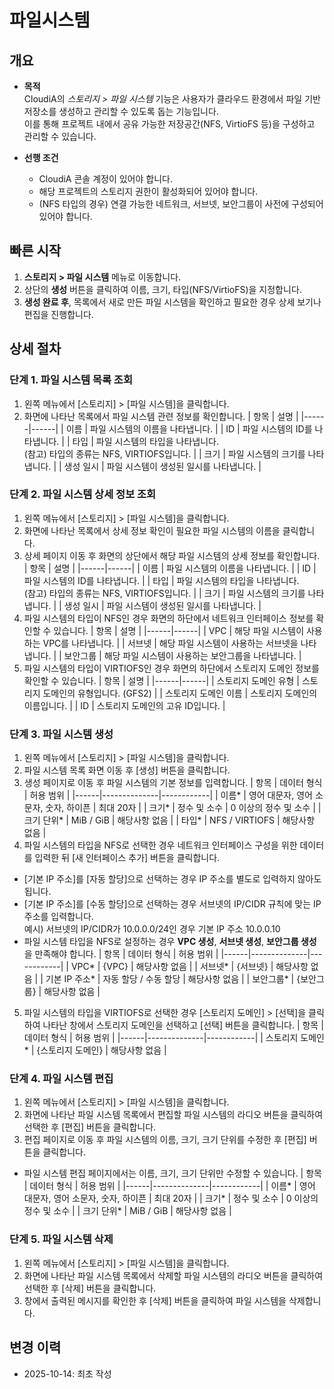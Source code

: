# 파일시스템

## 개요
- **목적**  
  CloudiA의 *스토리지 > 파일 시스템* 기능은 사용자가 클라우드 환경에서 파일 기반 저장소를 생성하고 관리할 수 있도록 돕는 기능입니다.  
  이를 통해 프로젝트 내에서 공유 가능한 저장공간(NFS, VirtioFS 등)을 구성하고 관리할 수 있습니다.

- **선행 조건**  
  - CloudiA 콘솔 계정이 있어야 합니다.  
  - 해당 프로젝트의 스토리지 권한이 활성화되어 있어야 합니다.  
  - (NFS 타입의 경우) 연결 가능한 네트워크, 서브넷, 보안그룹이 사전에 구성되어 있어야 합니다.


## 빠른 시작
1. **스토리지 > 파일 시스템** 메뉴로 이동합니다.  
2. 상단의 **생성** 버튼을 클릭하여 이름, 크기, 타입(NFS/VirtioFS)을 지정합니다.  
3. **생성 완료 후**, 목록에서 새로 만든 파일 시스템을 확인하고 필요한 경우 상세 보기나 편집을 진행합니다.

## 상세 절차
### 단계 1. 파일 시스템 목록 조회
1. 왼쪽 메뉴에서 [스토리지] > [파일 시스템]을 클릭합니다.
2. 화면에 나타난 목록에서 파일 시스템 관련 정보를 확인합니다.
    | 항목 | 설명 |
    |------|------|
    | 이름 | 파일 시스템의 이름을 나타냅니다. |
    | ID | 파일 시스템의 ID를 나타냅니다. |
    | 타입 | 파일 시스템의 타입을 나타냅니다.<br>(참고) 타입의 종류는 NFS, VIRTIOFS입니다. |
    | 크기 | 파일 시스템의 크기를 나타냅니다. |
    | 생성 일시 | 파일 시스템이 생성된 일시를 나타냅니다. |
### 단계 2. 파일 시스템 상세 정보 조회
1. 왼쪽 메뉴에서 [스토리지] > [파일 시스템]을 클릭합니다.
2. 화면에 나타난 목록에서 상세 정보 확인이 필요한 파일 시스템의 이름을 클릭합니다.
3. 상세 페이지 이동 후 화면의 상단에서 해당 파일 시스템의 상세 정보를 확인합니다.
    | 항목 | 설명 |
    |------|------|
    | 이름 | 파일 시스템의 이름을 나타냅니다. |
    | ID | 파일 시스템의 ID를 나타냅니다. |
    | 타입 | 파일 시스템의 타입을 나타냅니다.<br>(참고) 타입의 종류는 NFS, VIRTIOFS입니다. |
    | 크기 | 파일 시스템의 크기를 나타냅니다. |
    | 생성 일시 | 파일 시스템이 생성된 일시를 나타냅니다. |
4. 파일 시스템의 타입이 NFS인 경우 화면의 하단에서 네트워크 인터페이스 정보를 확인할 수 있습니다.
    | 항목 | 설명 |
    |------|------|
    | VPC | 해당 파일 시스템이 사용하는 VPC를 나타냅니다. |
    | 서브넷 | 해당 파일 시스템이 사용하는 서브넷을 나타냅니다. |
    | 보안그룹 | 해당 파일 시스템이 사용하는 보안그룹을 나타냅니다. |
5. 파일 시스템의 타입이 VIRTIOFS인 경우 화면의 하단에서 스토리지 도메인 정보를 확인할 수 있습니다.
    | 항목 | 설명 |
    |------|------|
    | 스토리지 도메인 유형 | 스토리지 도메인의 유형입니다. (GFS2) |
    | 스토리지 도메인 이름 | 스토리지 도메인의 이름입니다. |
    | ID | 스토리지 도메인의 고유 ID입니다. |

### 단계 3. 파일 시스템 생성
1. 왼쪽 메뉴에서 [스토리지] > [파일 시스템]을 클릭합니다.
2. 파일 시스템 목록 화면 이동 후 [생성] 버튼을 클릭합니다.
3. 생성 페이지로 이동 후 파일 시스템의 기본 정보를 입력합니다.
    | 항목 | 데이터 형식 | 허용 범위 |
    |------|--------------|------------|
    | 이름* | 영어 대문자, 영어 소문자, 숫자, 하이픈 | 최대 20자 |
    | 크기* | 정수 및 소수 | 0 이상의 정수 및 소수 |
    | 크기 단위* | MiB / GiB | 해당사항 없음 |
    | 타입* | NFS / VIRTIOFS | 해당사항 없음 |
4. 파일 시스템의 타입을 NFS로 선택한 경우 네트워크 인터페이스 구성을 위한 데이터를 입력한 뒤 [새 인터페이스 추가] 버튼을 클릭합니다.
- [기본 IP 주소]를 [자동 할당]으로 선택하는 경우 IP 주소를 별도로 입력하지 않아도 됩니다.
- [기본 IP 주소]를 [수동 할당]으로 선택하는 경우 서브넷의 IP/CIDR 규칙에 맞는 IP 주소를 입력합니다.<br>예시) 서브넷의 IP/CIDR가 10.0.0.0/24인 경우 기본 IP 주소 10.0.0.10
- 파일 시스템 타입을 NFS로 설정하는 경우 **VPC 생성**, **서브넷 생성**, **보안그룹 생성**을 만족해야 합니다.
    | 항목 | 데이터 형식 | 허용 범위 |
    |------|--------------|------------|
    | VPC* | {VPC} | 해당사항 없음 |
    | 서브넷* | {서브넷} | 해당사항 없음 |
    | 기본 IP 주소* | 자동 할당 / 수동 할당 | 해당사항 없음 |
    | 보안그룹* | {보안그룹} | 해당사항 없음 |
5. 파일 시스템의 타입을 VIRTIOFS로 선택한 경우 [스토리지 도메인] > [선택]을 클릭하여 나타난 창에서 스토리지 도메인을 선택하고 [선택] 버튼을 클릭합니다.
    | 항목 | 데이터 형식 | 허용 범위 |
    |------|--------------|------------|
    | 스토리지 도메인* | {스토리지 도메인} | 해당사항 없음 |
### 단계 4. 파일 시스템 편집
1. 왼쪽 메뉴에서 [스토리지] > [파일 시스템]을 클릭합니다.
2. 화면에 나타난 파일 시스템 목록에서 편집할 파일 시스템의 라디오 버튼을 클릭하여 선택한 후 [편집] 버튼을 클릭합니다.
3. 편집 페이지로 이동 후 파일 시스템의 이름, 크기, 크기 단위를 수정한 후 [편집] 버튼을 클릭합니다.
- 파일 시스템 편집 페이지에서는 이름, 크기, 크기 단위만 수정할 수 있습니다.
    | 항목 | 데이터 형식 | 허용 범위 |
    |------|--------------|------------|
    | 이름* | 영어 대문자, 영어 소문자, 숫자, 하이픈 | 최대 20자 |
    | 크기* | 정수 및 소수 | 0 이상의 정수 및 소수 |
    | 크기 단위* | MiB / GiB | 해당사항 없음 |

### 단계 5. 파일 시스템 삭제
1. 왼쪽 메뉴에서 [스토리지] > [파일 시스템]을 클릭합니다.
2. 화면에 나타난 파일 시스템 목록에서 삭제할 파일 시스템의 라디오 버튼을 클릭하여 선택한 후 [삭제] 버튼을 클릭합니다.
3. 창에서 출력된 메시지를 확인한 후 [삭제] 버튼을 클릭하여 파일 시스템을 삭제합니다.

## 변경 이력
- 2025-10-14: 최초 작성